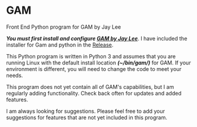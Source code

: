 # GAM
Front End Python program for GAM by Jay Lee

**_You must first install and configure [GAM by Jay Lee](https://github.com/jay0lee/GAM "GAM by Jay Lee")_**. I have included the installer for Gam and python in the [Release](https://github.com/strohmy86/GAM/releases "Releases").

This Python program is written in Python 3 and assumes that you are running Linux with the default install location **_(~/bin/gam/)_** for GAM. If your environment is different, you will need to change the code to meet your needs.

This program does not yet contain all of GAM's capabilities, but I am regularly adding functionality. Check back often for updates and added features.

I am always looking for suggestions. Please feel free to add your suggestions for features that are not yet included in this program.